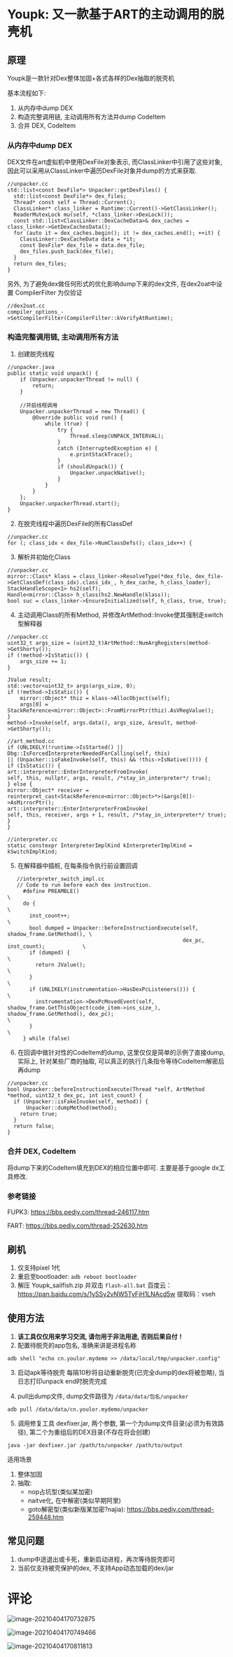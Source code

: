 # Youpk: 又一款基于ART的主动调用的脱壳机

## 原理

Youpk是一款针对Dex整体加固+各式各样的Dex抽取的脱壳机

 

基本流程如下:

1. 从内存中dump DEX
2. 构造完整调用链, 主动调用所有方法并dump CodeItem
3. 合并 DEX, CodeItem

### 从内存中dump DEX

DEX文件在art虚拟机中使用DexFile对象表示, 而ClassLinker中引用了这些对象, 因此可以采用从ClassLinker中遍历DexFile对象并dump的方式来获取.

```
//unpacker.cc
std::list<const DexFile*> Unpacker::getDexFiles() {
  std::list<const DexFile*> dex_files;
  Thread* const self = Thread::Current();
  ClassLinker* class_linker = Runtime::Current()->GetClassLinker();
  ReaderMutexLock mu(self, *class_linker->DexLock());
  const std::list<ClassLinker::DexCacheData>& dex_caches = class_linker->GetDexCachesData();
  for (auto it = dex_caches.begin(); it != dex_caches.end(); ++it) {
    ClassLinker::DexCacheData data = *it;
    const DexFile* dex_file = data.dex_file;
    dex_files.push_back(dex_file);
  }
  return dex_files;
}
```

另外, 为了避免dex做任何形式的优化影响dump下来的dex文件, 在dex2oat中设置 CompilerFilter 为仅验证

```
//dex2oat.cc
compiler_options_->SetCompilerFilter(CompilerFilter::kVerifyAtRuntime);
```

### 构造完整调用链, 主动调用所有方法

1. 创建脱壳线程

```
//unpacker.java
public static void unpack() {
    if (Unpacker.unpackerThread != null) {
        return;
    }
 
    //开启线程调用
    Unpacker.unpackerThread = new Thread() {
        @Override public void run() {
            while (true) {
                try {
                    Thread.sleep(UNPACK_INTERVAL);
                }
                catch (InterruptedException e) {
                    e.printStackTrace();
                }
                if (shouldUnpack()) {
                    Unpacker.unpackNative();
                }  
            }
        }
    };
    Unpacker.unpackerThread.start();
}
```

2. 在脱壳线程中遍历DexFile的所有ClassDef

```
//unpacker.cc
for (; class_idx < dex_file->NumClassDefs(); class_idx++) {
```

3. 解析并初始化Class

```
//unpacker.cc
mirror::Class* klass = class_linker->ResolveType(*dex_file, dex_file->GetClassDef(class_idx).class_idx_, h_dex_cache, h_class_loader);
StackHandleScope<1> hs2(self);
Handle<mirror::Class> h_class(hs2.NewHandle(klass));
bool suc = class_linker->EnsureInitialized(self, h_class, true, true);
```

4. 主动调用Class的所有Method, 并修改ArtMethod::Invoke使其强制走switch型解释器

```
//unpacker.cc
uint32_t args_size = (uint32_t)ArtMethod::NumArgRegisters(method->GetShorty());
if (!method->IsStatic()) {
    args_size += 1;
}
 
JValue result;
std::vector<uint32_t> args(args_size, 0);
if (!method->IsStatic()) {
    mirror::Object* thiz = klass->AllocObject(self);
    args[0] = StackReference<mirror::Object>::FromMirrorPtr(thiz).AsVRegValue(); 
}
method->Invoke(self, args.data(), args_size, &result, method->GetShorty());
 
//art_method.cc
if (UNLIKELY(!runtime->IsStarted() || Dbg::IsForcedInterpreterNeededForCalling(self, this)
|| (Unpacker::isFakeInvoke(self, this) && !this->IsNative()))) {
if (IsStatic()) {
art::interpreter::EnterInterpreterFromInvoke(
self, this, nullptr, args, result, /*stay_in_interpreter*/ true);
} else {
mirror::Object* receiver =
reinterpret_cast<StackReference<mirror::Object>*>(&args[0])->AsMirrorPtr();
art::interpreter::EnterInterpreterFromInvoke(
self, this, receiver, args + 1, result, /*stay_in_interpreter*/ true);
}
}
 
//interpreter.cc
static constexpr InterpreterImplKind kInterpreterImplKind = kSwitchImplKind;
```



5. 在解释器中插桩, 在每条指令执行前设置回调

```
   //interpreter_switch_impl.cc
   // Code to run before each dex instruction.
     #define PREAMBLE()                                                                 \
     do {                                                                               \
       inst_count++;                                                                    \
       bool dumped = Unpacker::beforeInstructionExecute(self, shadow_frame.GetMethod(), \
                                                        dex_pc, inst_count);            \
       if (dumped) {                                                                    \
         return JValue();                                                               \
       }                                                                                \
       if (UNLIKELY(instrumentation->HasDexPcListeners())) {                            \
         instrumentation->DexPcMovedEvent(self, shadow_frame.GetThisObject(code_item->ins_size_),  shadow_frame.GetMethod(), dex_pc);                                                                                  \
       }                                                                                \
     } while (false)
```

6. 在回调中做针对性的CodeItem的dump, 这里仅仅是简单的示例了直接dump, 实际上, 针对某些厂商的抽取, 可以真正的执行几条指令等待CodeItem解密后再dump

```
//unpacker.cc
bool Unpacker::beforeInstructionExecute(Thread *self, ArtMethod *method, uint32_t dex_pc, int inst_count) {
  if (Unpacker::isFakeInvoke(self, method)) {
      Unpacker::dumpMethod(method);
    return true;
  }
  return false;
}
```



### 合并 DEX, CodeItem

将dump下来的CodeItem填充到DEX的相应位置中即可. 主要是基于google dx工具修改.

### 参考链接

FUPK3: https://bbs.pediy.com/thread-246117.htm

 

FART: https://bbs.pediy.com/thread-252630.htm

## 刷机

1. 仅支持pixel 1代
2. 重启至bootloader: `adb reboot bootloader`
3. 解压 Youpk_sailfish.zip 并双击 `flash-all.bat`
   百度云：https://pan.baidu.com/s/1ySSy2vNW5TyFjH1LNAcd5w
   提取码：vseh

## 使用方法

1. **该工具仅仅用来学习交流, 请勿用于非法用途, 否则后果自付！**
2. 配置待脱壳的app包名, 准确来讲是进程名称

```
adb shell "echo cn.youlor.mydemo >> /data/local/tmp/unpacker.config"
```

3. 启动apk等待脱壳
   每隔10秒将自动重新脱壳(已完全dump的dex将被忽略), 当日志打印unpack end时脱壳完成

4. pull出dump文件, dump文件路径为 `/data/data/包名/unpacker`

```
adb pull /data/data/cn.youlor.mydemo/unpacker
```

5. 调用修复工具 dexfixer.jar, 两个参数, 第一个为dump文件目录(必须为有效路径), 第二个为重组后的DEX目录(不存在将会创建)

```
java -jar dexfixer.jar /path/to/unpacker /path/to/output
```

   适用场景

1. 整体加固
2. 抽取:
   - nop占坑型(类似某加密)
   - naitve化, 在<clinit>中解密(类似早期阿里)
   - goto解密型(类似新版某加密?najia): https://bbs.pediy.com/thread-259448.htm

## 常见问题

1. dump中途退出或卡死，重新启动进程，再次等待脱壳即可
2. 当前仅支持被壳保护的dex, 不支持App动态加载的dex/jar



# 评论

![image-20210404170732875](images/image-20210404170732875.png)

![image-20210404170749466](images/image-20210404170749466.png)

![image-20210404170811813](images/image-20210404170811813.png)